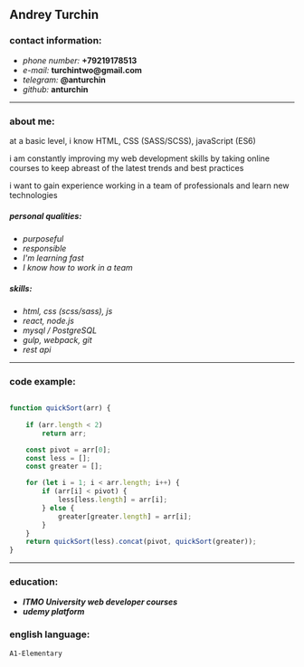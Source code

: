 ## Andrey Turchin

### contact information:

* _phone number:_ __+79219178513__
* _e-mail:_ __turchintwo@gmail.com__
* _telegram:_ __@anturchin__
* _github:_ __anturchin__

---
### about me:


at a basic level, i know HTML, CSS (SASS/SCSS), javaScript (ES6)

i am constantly improving my web development skills by taking online courses to keep abreast of the latest trends and best practices 

i want to gain experience working in a team of professionals and learn new technologies

##### personal qualities:
* _purposeful_
* _responsible_
* _I'm learning fast_
* _I know how to work in a team_

##### skills:
* _html, css (scss/sass), js_
* _react, node.js_
* _mysql / PostgreSQL_
* _gulp, webpack, git_
* _rest api_


---

### code example:

```javaScript

function quickSort(arr) {
	
	if (arr.length < 2)
		return arr;

	const pivot = arr[0];
	const less = [];
	const greater = [];

	for (let i = 1; i < arr.length; i++) {
		if (arr[i] < pivot) {
			less[less.length] = arr[i];
		} else {
			greater[greater.length] = arr[i];
		}
	}
	return quickSort(less).concat(pivot, quickSort(greater));
}


```
___

### education:
* ___ITMO University web developer courses___
* ___udemy platform___

### english language:
	A1-Elementary	

